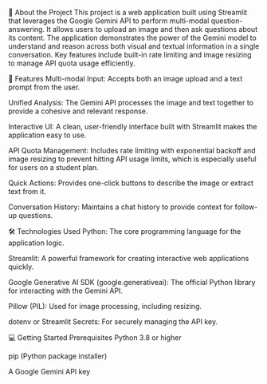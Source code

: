 🚀 About the Project
This project is a web application built using Streamlit that leverages the Google Gemini API to perform multi-modal question-answering. It allows users to upload an image and then ask questions about its content. The application demonstrates the power of the Gemini model to understand and reason across both visual and textual information in a single conversation. Key features include built-in rate limiting and image resizing to manage API quota usage efficiently.

🌟 Features
Multi-modal Input: Accepts both an image upload and a text prompt from the user.

Unified Analysis: The Gemini API processes the image and text together to provide a cohesive and relevant response.

Interactive UI: A clean, user-friendly interface built with Streamlit makes the application easy to use.

API Quota Management: Includes rate limiting with exponential backoff and image resizing to prevent hitting API usage limits, which is especially useful for users on a student plan.

Quick Actions: Provides one-click buttons to describe the image or extract text from it.

Conversation History: Maintains a chat history to provide context for follow-up questions.

🛠️ Technologies Used
Python: The core programming language for the application logic.

Streamlit: A powerful framework for creating interactive web applications quickly.

Google Generative AI SDK (google.generativeai): The official Python library for interacting with the Gemini API.

Pillow (PIL): Used for image processing, including resizing.

dotenv or Streamlit Secrets: For securely managing the API key.

💻 Getting Started
Prerequisites
Python 3.8 or higher

pip (Python package installer)

A Google Gemini API key
